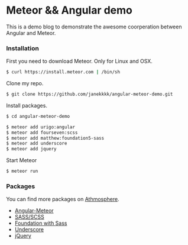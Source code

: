 # Meteor && Angular demo

This is a demo blog to demonstrate the awesome coorperation between Angular and Meteor.

### Installation

First you need to download Meteor. Only for Linux and OSX.

```sh
$ curl https://install.meteor.com | /bin/sh
```

Clone my repo.
```sh
$ git clone https://github.com/janekkkk/angular-meteor-demo.git
```
Install packages.
```sh
$ cd angular-meteor-demo
```
```sh
$ meteor add urigo:angular
$ meteor add fourseven:scss
$ meteor add matthew:foundation5-sass
$ meteor add underscore
$ meteor add jquery
```

Start Meteor
```sh
$ meteor run
```

### Packages
You can find more packages on  [Athmosphere](https://atmospherejs.com/  "Athmosphere").
- [Angular-Meteor](https://github.com/Urigo/angular-meteor  "Angular-Meteor")
- [SASS/SCSS](https://atmospherejs.com/matthew/foundation5-sass "SASS/SCSS")
- [Foundation with Sass](https://atmospherejs.com/matthew/foundation5-sass   "Foundation with Sass")
- [Underscore](https://atmospherejs.com/meteor/underscore "Underscore")
- [jQuery](https://atmospherejs.com/meteor/jquery  "jQuery")
